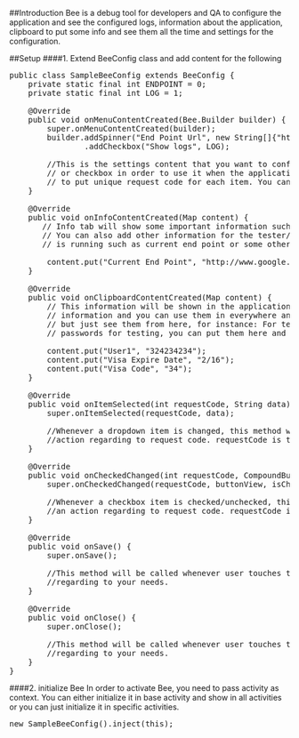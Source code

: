 ##Introduction
Bee is a debug tool for developers and QA to configure the application and see the configured logs, information about the application, clipboard to put some info and see them all the time and settings for the configuration.

##Setup
####1. Extend BeeConfig class and add content for the following

<pre>
public class SampleBeeConfig extends BeeConfig {
    private static final int ENDPOINT = 0;
    private static final int LOG = 1;
    
    @Override
    public void onMenuContentCreated(Bee.Builder builder) {
        super.onMenuContentCreated(builder);
        builder.addSpinner("End Point Url", new String[]{"http://www.google.com"}, ENDPOINT)
                .addCheckbox("Show logs", LOG);
                
        //This is the settings content that you want to configure on the fly. You can put spinner(dropdown) 
        // or checkbox in order to use it when the application is running. Most important part is you need 
        // to put unique request code for each item. You can put as many item as you want. 
    }

    @Override
    public void onInfoContentCreated(Map<String, String> content) {
       // Info tab will show some important information such as android version, app version vs. 
       // You can also add other information for the tester/developer to see when the application 
       // is running such as current end point or some other information.
    
        content.put("Current End Point", "http://www.google.com");
    }

    @Override
    public void onClipboardContentCreated(Map<String, String> content) {
        // This information will be shown in the application, this is usefull when you have some 
        // information and you can use them in everywhere and you don't want to check somewhere else 
        // but just see them from here, for instance: For testing, you may use some username and 
        // passwords for testing, you can put them here and use them whenever you want.
        
        content.put("User1", "324234234");
        content.put("Visa Expire Date", "2/16");
        content.put("Visa Code", "34");
    }

    @Override
    public void onItemSelected(int requestCode, String data) {
        super.onItemSelected(requestCode, data);
        
        //Whenever a dropdown item is changed, this method will be called, you can simply take an 
        //action regarding to request code. requestCode is the identifier that you specified at the beginning.
    }

    @Override
    public void onCheckedChanged(int requestCode, CompoundButton buttonView, boolean isChecked) {
        super.onCheckedChanged(requestCode, buttonView, isChecked);
        
        //Whenever a checkbox item is checked/unchecked, this method will be called, you can simply take 
        //an action regarding to request code. requestCode is the identifier that you specified at the beginning.
    }

    @Override
    public void onSave() {
        super.onSave();
        
        //This method will be called whenever user touches the check/save button. You can take action 
        //regarding to your needs.
    }

    @Override
    public void onClose() {
        super.onClose();
        
        //This method will be called whenever user touches the close button. You can take action 
        //regarding to your needs.
    }
}
</pre>


####2. initialize Bee
In order to activate Bee, you need to pass activity as context. You can either initialize it in base activity and show in all activities or you can just initialize it in specific activities. 

<pre>
new SampleBeeConfig().inject(this);
</pre>

